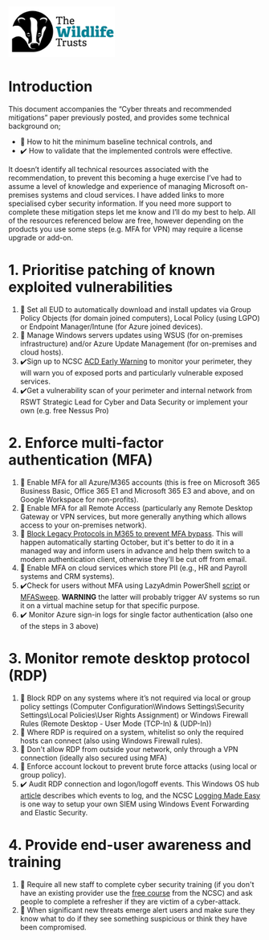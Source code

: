 <img src="/Levels/twt-logo.png" height="100">

# Introduction

This document accompanies the “Cyber threats and recommended mitigations” paper previously posted, and provides some technical background on;

- :wrench: How to hit the minimum baseline technical controls, and
- :heavy_check_mark: How to validate that the implemented controls were effective.

It doesn’t identify all technical resources associated with the recommendation, to prevent this becoming a huge exercise I’ve had to assume a level of knowledge and experience of managing Microsoft on-premises systems and cloud services. I have added links to more specialised cyber security information. If you need more support to complete these mitigation steps let me know and I’ll do my best to help. All of the resources referenced below are free, however depending on the products you use some steps (e.g. MFA for VPN) may require a license upgrade or add-on.

# 1. Prioritise patching of known exploited vulnerabilities

1. :wrench: Set all EUD to automatically download and install updates via Group Policy Objects (for domain joined computers), Local Policy (using LGPO) or Endpoint Manager/Intune (for Azure joined devices).
2. :wrench: Manage Windows servers updates using WSUS (for on-premises infrastructure) and/or Azure Update Management (for on-premises and cloud hosts).
3. :heavy_check_mark:Sign up to NCSC [ACD Early Warning](https://www.ncsc.gov.uk/section/active-cyber-defence/introduction) to monitor your perimeter, they will warn you of exposed ports and particularly vulnerable exposed services.
4. :heavy_check_mark:Get a vulnerability scan of your perimeter and internal network from RSWT Strategic Lead for Cyber and Data Security or implement your own (e.g. free Nessus Pro)

# 2. Enforce multi-factor authentication (MFA)
1. :wrench: Enable MFA for all Azure/M365 accounts (this is free on Microsoft 365 Business Basic, Office 365 E1 and Microsoft 365 E3 and above, and on Google Workspace for non-profits).
2. :wrench: Enable MFA for all Remote Access (particularly any Remote Desktop Gateway or VPN services, but more generally anything which allows access to your on-premises network).
3. :wrench: [Block Legacy Protocols in M365 to prevent MFA bypass](https://docs.microsoft.com/en-us/azure/active-directory/conditional-access/block-legacy-authentication). This will happen automatically starting October, but it's better to do it in a managed way and inform users in advance and help them switch to a modern authentication client, otherwise they'll be cut off from email.
4. :wrench: Enable MFA on cloud services which store PII (e.g., HR and Payroll systems and CRM systems).
5. :heavy_check_mark:Check for users without MFA using LazyAdmin PowerShell [script](https://lazyadmin.nl/powershell/list-office365-mfa-status-powershell/) or [MFASweep](https://github.com/dafthack/MFASweep). **WARNING** the latter will probably trigger AV systems so run it on a virtual machine setup for that specific purpose.
6. :heavy_check_mark: Monitor Azure sign-in logs for single factor authentication (also one of the steps in 3 above)

# 3. Monitor remote desktop protocol (RDP)
1. :wrench: Block RDP on any systems where it’s not required via local or group policy settings (Computer Configuration\Windows Settings\Security Settings\Local Policies\User Rights Assignment) or Windows Firewall Rules (Remote Desktop - User Mode (TCP-In) & (UDP-In))
2. :wrench: Where RDP is required on a system, whitelist so only the required hosts can connect (also using Windows Firewall rules).
3. :wrench: Don't allow RDP from outside your network, only through a VPN connection (ideally also secured using MFA)
4. :wrench: Enforce account lockout to prevent brute force attacks (using local or group policy). 
5. :heavy_check_mark: Audit RDP connection and logon/logoff events. This Windows OS hub [article](http://woshub.com/rdp-connection-logs-forensics-windows/) describes which events to log, and the NCSC [Logging Made Easy](https://www.ncsc.gov.uk/information/logging-made-easy) is one way to setup your own SIEM using Windows Event Forwarding and Elastic Security.

# 4. Provide end-user awareness and training
1. :wrench: Require all new staff to complete cyber security training (if you don't have an existing provider use the [free course](http://ncsc.gov.uk/training/v4/Top+tips/Web+package/content/index.html) from the NCSC) and ask people to complete a refresher if they are victim of a cyber-attack.
2. :wrench: When significant new threats emerge alert users and make sure they know what to do if they see something suspicious or think they have been compromised.